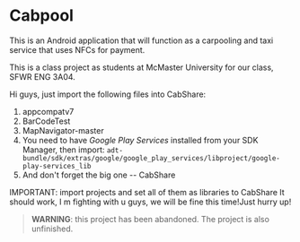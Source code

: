 Cabpool
=======

This is an Android application that will function as a carpooling and taxi service that uses NFCs for payment.

This is a class project as students at McMaster University for our class, SFWR ENG 3A04.



Hi guys,
just import the following files into CabShare:

1. appcompatv7
2. BarCodeTest
3. MapNavigator-master
4. You need to have *Google Play Services* installed from your SDK Manager, then import: `adt-bundle/sdk/extras/google/google_play_services/libproject/google-play-services_lib`
5. And don't forget the big one -- CabShare

IMPORTANT: import projects and set all of them as libraries to CabShare It should work, I m fighting with u guys, we will be fine this time!Just hurry up!

> **WARNING**: this project has been abandoned. The project is also unfinished.
